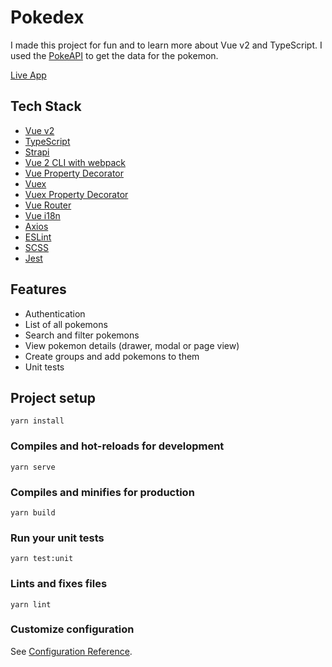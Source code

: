 # Pokedex

I made this project for fun and to learn more about Vue v2 and TypeScript. I used the [PokeAPI](https://pokeapi.co/) to get the data for the pokemon.

[Live App](https://pokedex-vue-v2.vercel.app/)

## Tech Stack

- [Vue v2](https://v2.vuejs.org/)
- [TypeScript](https://www.typescriptlang.org/)
- [Strapi](https://strapi.io/)
- [Vue 2 CLI with webpack](https://cli.vuejs.org/)
- [Vue Property Decorator](https://github.com/kaorun343/vue-property-decorator)
- [Vuex](https://vuex.vuejs.org/)
- [Vuex Property Decorator](https://github.com/championswimmer/vuex-module-decorators)
- [Vue Router](https://router.vuejs.org/)
- [Vue i18n](https://kazupon.github.io/vue-i18n/)
- [Axios](https://axios-http.com/docs/intro)
- [ESLint](https://eslint.org/)
- [SCSS](https://sass-lang.com/)
- [Jest](https://jestjs.io/)

## Features

- Authentication
- List of all pokemons
- Search and filter pokemons
- View pokemon details (drawer, modal or page view)
- Create groups and add pokemons to them
- Unit tests

## Project setup

```
yarn install
```

### Compiles and hot-reloads for development

```
yarn serve
```

### Compiles and minifies for production

```
yarn build
```

### Run your unit tests

```
yarn test:unit
```

### Lints and fixes files

```
yarn lint
```

### Customize configuration

See [Configuration Reference](https://cli.vuejs.org/config/).
